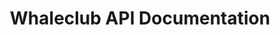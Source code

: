 ---
title: Whaleclub API Documentation

toc_footers:
  - <a href='https://trade.whaleclub.co/signup' target='_blank'>Sign Up for Whaleclub</a>
  - <a href='https://whaleclub.co/' target='_blank'>Back to Whaleclub</a>

includes:
  - overview
  - markets
  - price
  - price_turbo
  - balance
  - transactions
  - positions/object
  - positions/new
  - positions/get
  - positions/update
  - positions/close
  - positions/cancel
  - positions/split
  - positions/list
  - positions_turbo/object
  - positions_turbo/contracts
  - positions_turbo/new
  - positions_turbo/get
  - positions_turbo/list

search: true
---